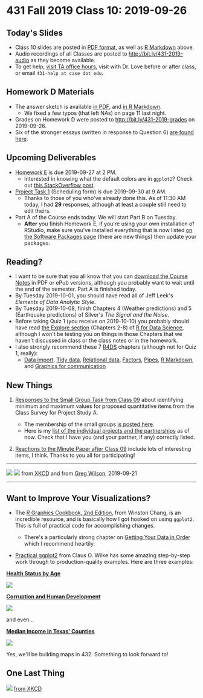 # 431 Fall 2019 Class 10: 2019-09-26

## Today's Slides

- Class 10 slides are posted in [PDF format](https://github.com/THOMASELOVE/2019-431/blob/master/CLASSES/CLASS10/431_class-10-slides_2019.pdf), as well as [R Markdown](https://github.com/THOMASELOVE/2019-431/blob/master/CLASSES/CLASS10/431_class-10-slides_2019.Rmd) above. 
- Audio recordings of all Classes are posted to http://bit.ly/431-2019-audio as they become available.
- To get help, [visit TA office hours](https://github.com/THOMASELOVE/2019-431/blob/master/calendar.md#ta-office-hours), visit with Dr. Love before or after class, or email `431-help at case dot edu`.

## Homework D Materials

- The answer sketch is available [in PDF](https://github.com/THOMASELOVE/2019-431/blob/master/HOMEWORK/D/sketch_D.pdf), and [in R Markdown](https://github.com/THOMASELOVE/2019-431/blob/master/HOMEWORK/D/sketch_D.Rmd). 
    - We fixed a few typos (that left NAs) on page 11 last night.
- Grades on Homework D were posted to http://bit.ly/431-2019-grades on 2019-09-26.
- Six of the stronger essays (written in response to Question 6) [are found here](http://bit.ly/431-2019-hwd-strong-essays).

## Upcoming Deliverables

- [Homework E](https://github.com/THOMASELOVE/2019-431/tree/master/HOMEWORK/E) is due 2019-09-27 at 2 PM.
    - Interested in knowing what the default colors are in `ggplot2`? Check out [this StackOverflow post](https://stackoverflow.com/questions/8197559/emulate-ggplot2-default-color-palette).
- [Project Task 1](https://thomaselove.github.io/2019-431-project/task1.html) (Scheduling form) is due 2019-09-30 at 9 AM.
    - Thanks to those of you who've already done this. As of 11:30 AM today, I had **29** responses, although at least a couple still need to edit theirs.
- Part A of the Course ends today. We will start Part B on Tuesday.
    - **After** you finish Homework E, if you're using your own installation of RStudio, make sure you've installed everything that is now listed [on the Software Packages page](https://github.com/THOMASELOVE/2019-431/blob/master/SOFTWARE/PACKAGES.md) (there are new things) then update your packages. 

## Reading?

- I want to be sure that you all know that you can [download the Course Notes](https://thomaselove.github.io/2019-431-book/index.html#working-with-this-document) in PDF or ePub versions, although you probably want to wait until the end of the semester. Part A is finished today.
- By Tuesday 2019-10-01, you should have read all of Jeff Leek's *Elements of Data Analytic Style*.
- By Tuesday 2019-10-08, finish Chapters 4 (Weather predictions) and 5 (Earthquake predictions) of Silver's *The Signal and the Noise*.
- Before taking Quiz 1 (you receive on 2019-10-10) you probably should have read [the Explore section](https://r4ds.had.co.nz/explore-intro.html) (Chapters 2-8) of [R for Data Science](https://r4ds.had.co.nz/), although I won't be testing you on things in those Chapters that we haven't discussed in class or the class notes or in the homework.
- I also strongly recommend these 7 [R4DS](https://r4ds.had.co.nz/) chapters (although not for Quiz 1, really):
    - [Data import](https://r4ds.had.co.nz/data-import.html), [Tidy data](https://r4ds.had.co.nz/tidy-data.html), [Relational data](https://r4ds.had.co.nz/relational-data.html), [Factors](https://r4ds.had.co.nz/factors.html), [Pipes](https://r4ds.had.co.nz/pipes.html), [R Markdown](https://r4ds.had.co.nz/r-markdown.html), and [Graphics for communication](https://r4ds.had.co.nz/graphics-for-communication.html)

## New Things

1. [Responses to the Small Group Task from Class 09](https://github.com/THOMASELOVE/2019-431/blob/master/CLASSES/CLASS10/small_group_09_results.md) about identifying minimum and maximum values for proposed quantitative items from the Class Survey for Project Study A.
    - The membership of the small groups [is posted here](https://github.com/THOMASELOVE/2019-431/blob/master/PROJECT/small_groups.md).
    - Here is my [list of the individual projects and the partnerships](https://github.com/THOMASELOVE/2019-431/blob/master/PROJECT/project_partners.md) as of now. Check that I have you (and your partner, if any) correctly listed.

2. [Reactions to the Minute Paper after Class 09](http://bit.ly/431-2019-minute-09-response) include lots of interesting items, I think. Thanks to you all for participating!

-----------

![](https://github.com/THOMASELOVE/2019-431/blob/master/CLASSES/CLASS10/wilson_2019-09-21.PNG)
![](https://imgs.xkcd.com/comics/types_of_approximation.png) from [XKCD](https://xkcd.com/2205/) 
and from [Greg Wilson](https://twitter.com/gvwilson/status/1175409358924107779?s=11), 2019-09-21

------------

## Want to Improve Your Visualizations?

- The [R Graphics Cookbook, 2nd Edition](https://r-graphics.org/), from Winston Chang, is an incredible resource, and is basically how I got hooked on using `ggplot2`. This is full of practical code for accomplishing changes.
    - There's a particularly strong chapter on [Getting Your Data in Order](https://r-graphics.org/chapter-dataprep) which I recommend heartily.

- [Practical ggplot2](https://wilkelab.org/practicalgg/index.html) from Claus O. Wilke has some amazing step-by-step work through to production-quality examples. Here are three examples:

**[Health Status by Age](https://wilkelab.org/practicalgg/articles/health_status.html)**

![](https://wilkelab.org/practicalgg/articles/health_status_files/figure-html/unnamed-chunk-9-1.png)

**[Corruption and Human Development](https://wilkelab.org/practicalgg/articles/corruption_human_development.html)**

![](https://wilkelab.org/practicalgg/articles/corruption_human_development_files/figure-html/unnamed-chunk-10-1.png)

and even...

**[Median Income in Texas' Counties](https://wilkelab.org/practicalgg/articles/Texas_income.html)**

![](https://wilkelab.org/practicalgg/articles/Texas_income_files/figure-html/unnamed-chunk-9-1.png)

Yes, we'll be building maps in 432. Something to look forward to!


## One Last Thing

![](https://imgs.xkcd.com/comics/curve_fitting.png) [from XKCD](https://xkcd.com/2048/)

